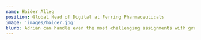 ```yaml
---
name: Haider Alleg
position: Global Head of Digital at Ferring Pharmaceuticals
image: 'images/haider.jpg'
blurb: Adrian can handle even the most challenging assignments with great success thanks to his distinct flair for organisation and planning.
---
```

